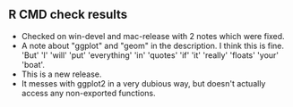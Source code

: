 ## R CMD check results


* Checked on win-devel and mac-release with 2 notes which were fixed.
* A note about "ggplot" and "geom" in the description. I think this is fine.
  'But' 'I' 'will' 'put' 'everything' 'in' 'quotes' 'if' 'it' 'really' 'floats'
  'your' 'boat'.
* This is a new release.
* It messes with ggplot2 in a very dubious way, but doesn't actually access any
  non-exported functions.
